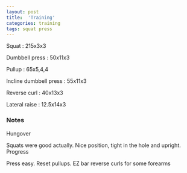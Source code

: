 ```yaml
---
layout: post
title:  'Training'
categories: training
tags: squat press
---
```


Squat : 215x3x3

Dumbbell press  : 50x11x3

Pullup  : 65x5,4,4

Incline dumbbell press : 55x11x3

Reverse curl  : 40x13x3

Lateral raise : 12.5x14x3

### Notes

Hungover

Squats were good actually. Nice position, tight in the hole and upright. Progress

Press easy. Reset pullups. EZ bar reverse curls for some forearms
